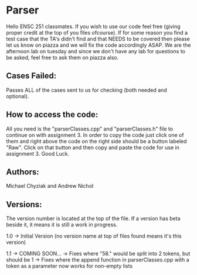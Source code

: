 Parser
======
Hello ENSC 251 classmates. If you wish to use our code feel free (giving proper credit at the top of you files ofcourse). If for some reason you find a test case that the TA's didn't find and that NEEDS to be covered then please let us know on piazza and we will fix the code accordingly ASAP. We are the afternoon lab on tuesday and since we don't have any lab for questions to be asked, feel free to ask them on piazza also.

Cases Failed:
-----
Passes ALL of the cases sent to us for checking (both needed and optional).

How to access the code:
-----
All you need is the "parserClasses.cpp" and "parserClasses.h" file to continue on with assignment 3. In order to copy the code just click one of them and right above the code on the right side should be a button labeled "Raw". Click on that button and then copy and paste the code for use in assignment 3. Good Luck.

Authors:
-----
Michael Chyziak and Andrew Nichol

Versions:
-----
The version number is located at the top of the file. If a version has beta beside it, it means it is still a work in progress.

1.0 -> Initial Version (no version name at top of files found means it's this version)

1.1 -> COMING SOON...
    -> Fixes where "58." would be split into 2 tokens, but should be 1
    -> Fixes where the append function in parserClasses.cpp with a token as a parameter now works for non-empty lists
